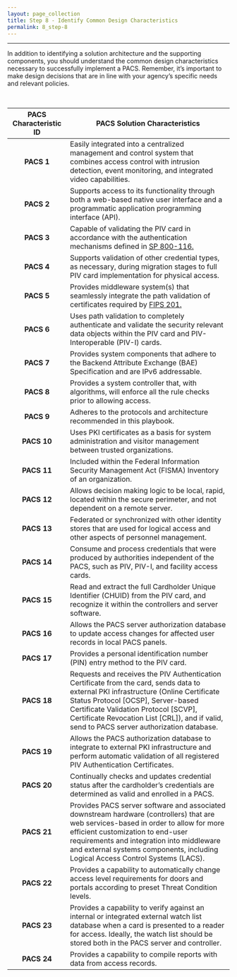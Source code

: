 ```yaml
---
layout: page_collection
title: Step 8 - Identify Common Design Characteristics
permalink: 8_step-8
---
```

<script>
$(function() {
  $( "#accordion" ).accordion({
    heightStyle: "content",
    collapsible: "true",
    active: "false"
  });
});
</script>

<script src="https://use.fontawesome.com/e20c671b68.js"></script>
-----------------------------------------------------------

In addition to identifying a solution architecture and the supporting components, you should understand the common design characteristics necessary to successfully implement a PACS. Remember, it’s important to make design decisions that are in line with your agency’s  specific needs and relevant policies.

<br>

| <center>PACS Characteristic ID </center> | <center> PACS Solution Characteristics </center> |
|:----------------------------------------:|----------------------------|
| **PACS 1** | Easily integrated into a centralized management and control system that combines access control with intrusion detection, event monitoring, and integrated video capabilities. |
| **PACS 2** | Supports access to its functionality through both a web-based native user interface and a programmatic application programming interface (API). |
| **PACS 3** | Capable of validating the PIV card in accordance with the authentication mechanisms defined in <a href="http://nvlpubs.nist.gov/nistpubs/Legacy/SP/nistspecialpublication800-116.pdf" target="_blank"> SP 800-116. </a>
| **PACS 4** | Supports validation of other credential types, as necessary, during migration stages to full PIV card implementation for physical access. |
| **PACS 5** | Provides middleware system(s) that seamlessly integrate the path validation of certificates required by <a href="http://nvlpubs.nist.gov/nistpubs/FIPS/NIST.FIPS.201-2.pdf" target="_blank"> FIPS 201. </a>|
| **PACS 6** | Uses path validation to completely authenticate and validate the security relevant data objects within the PIV card and PIV-Interoperable (PIV-I) cards. |
| **PACS 7** | Provides system components that adhere to the Backend Attribute Exchange (BAE) Specification and are IPv6 addressable. |
| **PACS 8** | Provides a system controller that, with algorithms, will enforce all the rule checks prior to allowing access. |
| **PACS 9** | Adheres to the protocols and architecture recommended in this playbook. |
| **PACS 10** | Uses PKI certificates as a basis for system administration and visitor management between trusted organizations. |
| **PACS 11** | Included within the Federal Information Security Management Act (FISMA) Inventory of an organization. |
| **PACS 12** | Allows decision making logic to be local, rapid, located within the secure perimeter, and not dependent on a remote server. |
| **PACS 13** | Federated or synchronized with other identity stores that are used for logical access and other aspects of personnel management. |
| **PACS 14** | Consume and process credentials that were produced by authorities independent of the PACS, such as PIV, PIV-I, and facility access cards. |
| **PACS 15** | Read and extract the full Cardholder Unique Identifier (CHUID) from the PIV card, and recognize it within the controllers and server software. |
| **PACS 16** | Allows the PACS server authorization database to update access changes for affected user records in local PACS panels. |
| **PACS 17** | Provides a personal identification number (PIN) entry method to the PIV card. |
| **PACS 18** | Requests and receives the PIV Authentication Certificate from the card, sends data to external PKI infrastructure (Online Certificate Status Protocol [OCSP], Server-based Certificate Validation Protocol [SCVP], Certificate Revocation List [CRL]), and if valid, send to PACS server authorization database. |
| **PACS 19** | Allows the PACS authorization database to integrate to external PKI infrastructure and perform automatic validation of all registered PIV Authentication Certificates. |
| **PACS 20** | Continually checks and updates credential status after the cardholder’s credentials are determined as valid and enrolled in a PACS. |
| **PACS 21** | Provides PACS server software and associated downstream hardware (controllers) that are web services-based in order to allow for more efficient customization to end-user requirements and integration into middleware and external systems components, including Logical Access Control Systems (LACS). | 
| **PACS 22** | Provides a capability to automatically change access level requirements for doors and portals according to preset Threat Condition levels. |
| **PACS 23** | Provides a capability to verify against an internal or integrated external watch list database when a card is presented to a reader for access. Ideally, the watch list should be stored both in the PACS server and controller. | 
| **PACS 24** | Provides a capability to compile reports with data from access records. |























